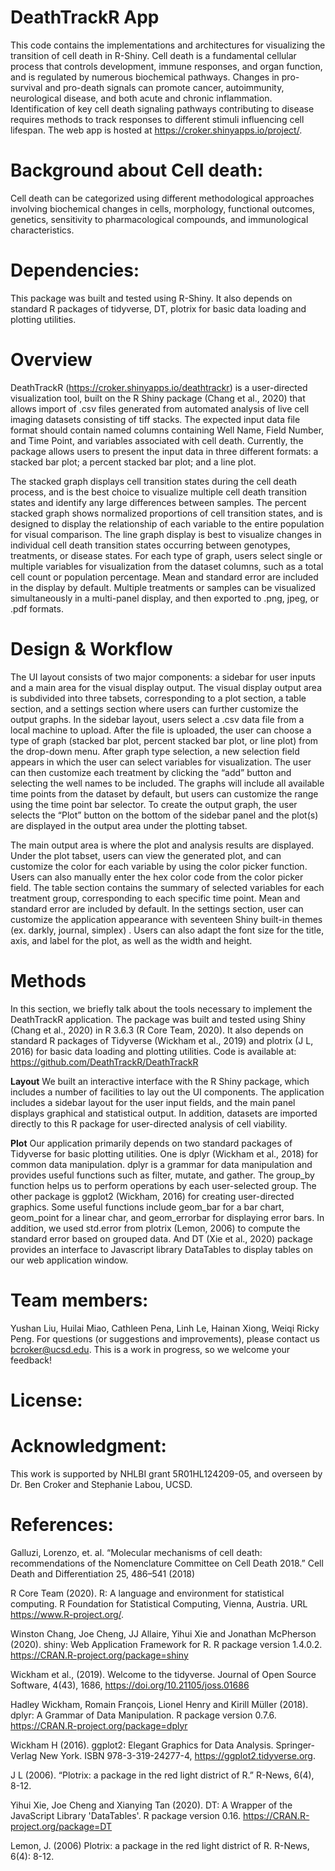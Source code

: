# DeathTrackR App 
This code contains the implementations and architectures for visualizing the transition of cell death in R-Shiny. Cell death is a fundamental cellular process that controls development, immune responses, and organ function, and is regulated by numerous biochemical pathways. Changes in pro-survival and pro-death signals can promote cancer, autoimmunity, neurological disease, and both acute and chronic inflammation. Identification of key cell death signaling pathways contributing to disease requires methods to track responses to different stimuli influencing cell lifespan.  The web app is hosted at https://croker.shinyapps.io/project/.

# Background about Cell death: 
Cell death can be categorized using different methodological approaches involving biochemical changes in cells, morphology, functional outcomes, genetics, sensitivity to pharmacological compounds, and immunological characteristics. 

# Dependencies: 
This package was built and tested using R-Shiny. It also depends on standard R packages of tidyverse, DT, plotrix for basic data loading and plotting utilities.

# Overview
DeathTrackR (https://croker.shinyapps.io/deathtrackr) is a user-directed visualization tool, built on the R Shiny package (Chang et al., 2020) that allows import of .csv files generated from automated analysis of live cell imaging datasets consisting of tiff stacks. The expected input data file format should contain named columns containing Well Name, Field Number, and Time Point, and variables associated with cell death. Currently, the package allows users to present the input data in three different formats: a stacked bar plot; a percent stacked bar plot; and a line plot.

The stacked graph displays cell transition states during the cell death process, and is the best choice  to visualize multiple cell death transition states and identify any large differences between samples. The percent stacked graph shows normalized proportions of cell transition states, and is designed to display the relationship of each variable to the entire population for visual comparison. The line graph display is best to visualize changes in individual cell death transition states occurring between genotypes, treatments, or disease states. For each type of graph, users select single or multiple variables for visualization from the dataset columns, such as a total cell count or population percentage. Mean and standard error are included in the display by default. Multiple treatments or samples can be visualized simultaneously in a multi-panel display, and then exported to .png, jpeg, or .pdf formats.

# Design & Workflow
The UI layout consists  of two major components: a sidebar for user inputs and a main area for the visual display output. The visual display output  area is subdivided into three tabsets, corresponding to a plot section, a table section, and a settings section where users can further customize the output graphs.
In the sidebar layout, users select  a .csv data file from a local machine to upload. After the file is uploaded, the user can choose a type of graph (stacked bar plot, percent stacked bar plot, or line plot) from the drop-down menu. After graph type selection, a new selection field appears in which the user can select variables for visualization. The user can then  customize each treatment by clicking the “add” button and selecting the well names to be included. The graphs will include all available time points from the dataset by default, but users can customize the range using the time point bar selector. To create the output graph, the user selects the “Plot” button on the bottom of the sidebar panel and the plot(s) are displayed in the output area under the plotting tabset. 

The main output area is where the plot and analysis results are displayed. Under the plot tabset, users can view the generated plot, and can customize the color for each variable by using the color picker function. Users can also manually enter the hex color code from the color picker field. The table section contains the summary of selected variables for each treatment group, corresponding to each specific time point. Mean and standard error are included by default. In the settings section, user can customize the application appearance with seventeen Shiny built-in themes (ex. darkly, journal, simplex) . Users can also adapt the font size for the title, axis, and label for the plot, as well as the width and height.

# Methods
In this section, we briefly talk about the tools necessary to implement the DeathTrackR application. The package was built and tested using Shiny (Chang et al., 2020) in  R 3.6.3 (R Core Team, 2020). It also depends on standard R packages of Tidyverse (Wickham et al., 2019) and plotrix (J L, 2016) for basic data loading and plotting utilities. Code is available at: https://github.com/DeathTrackR/DeathTrackR

**Layout** We built an interactive interface with the R Shiny package, which includes a number of facilities to lay out the UI components. The application includes a sidebar layout for the user input fields, and the main panel displays graphical and statistical output. In addition, datasets are imported directly to this R package for user-directed analysis of cell viability. 

**Plot** Our application primarily depends on two standard packages of Tidyverse for basic plotting utilities. One is dplyr (Wickham et al., 2018) for common data manipulation. dplyr is a grammar for data manipulation and provides useful functions such as filter, mutate, and gather. The group_by function helps us to perform operations by each user-selected group. The other package is ggplot2 (Wickham, 2016) for creating user-directed graphics. Some useful functions include geom_bar for a bar chart, geom_point for a linear char, and geom_errorbar for displaying error bars. In addition, we used std.error from plotrix (Lemon, 2006) to compute the standard error based on grouped data. And DT (Xie et al., 2020) package provides an interface to Javascript library DataTables to display tables on our web application window.

# Team members: 
Yushan Liu, Huilai Miao, Cathleen Pena, Linh Le, Hainan Xiong, Weiqi Ricky Peng. For questions (or suggestions and improvements), please contact us bcroker@ucsd.edu. This is a work in progress, so we welcome your feedback!

# License: 

# Acknowledgment: 
This work is supported by NHLBI grant 5R01HL124209-05, and overseen by Dr. Ben Croker and Stephanie Labou, UCSD.

# References: 
Galluzi, Lorenzo, et. al. “Molecular mechanisms of cell death: recommendations of the Nomenclature Committee on Cell Death 2018.” Cell Death and Differentiation 25, 486–541 (2018)

R Core Team (2020). R: A language and environment for statistical computing. R Foundation for Statistical Computing, Vienna, Austria. URL https://www.R-project.org/.

Winston Chang, Joe Cheng, JJ Allaire, Yihui Xie and Jonathan McPherson (2020). shiny:
  Web Application Framework for R. R package version 1.4.0.2.
  https://CRAN.R-project.org/package=shiny

Wickham et al., (2019). Welcome to the tidyverse. Journal of Open Source Software, 4(43), 1686, https://doi.org/10.21105/joss.01686

Hadley Wickham, Romain François, Lionel Henry and Kirill Müller (2018). dplyr: A Grammar of Data Manipulation. R package version 0.7.6. https://CRAN.R-project.org/package=dplyr

Wickham H (2016). ggplot2: Elegant Graphics for Data Analysis. Springer-Verlag New York. ISBN 978-3-319-24277-4, https://ggplot2.tidyverse.org.

J L (2006). “Plotrix: a package in the red light district of R.” R-News, 6(4), 8-12.

Yihui Xie, Joe Cheng and Xianying Tan (2020). DT: A Wrapper of the JavaScript Library
  'DataTables'. R package version 0.16. https://CRAN.R-project.org/package=DT
  
Lemon, J. (2006) Plotrix: a package in the red light district of R. R-News, 6(4):
  8-12.





